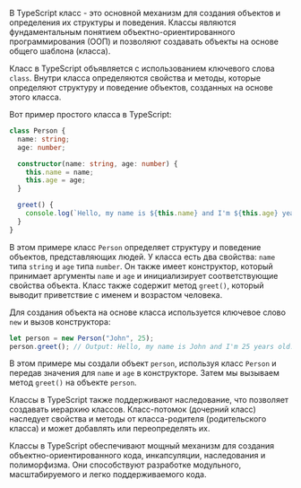 В TypeScript класс - это основной механизм для создания объектов и определения их структуры и поведения. Классы являются фундаментальным понятием объектно-ориентированного программирования (ООП) и позволяют создавать объекты на основе общего шаблона (класса).

Класс в TypeScript объявляется с использованием ключевого слова `class`. Внутри класса определяются свойства и методы, которые определяют структуру и поведение объектов, созданных на основе этого класса.

Вот пример простого класса в TypeScript:

```typescript
class Person {
  name: string;
  age: number;

  constructor(name: string, age: number) {
    this.name = name;
    this.age = age;
  }

  greet() {
    console.log(`Hello, my name is ${this.name} and I'm ${this.age} years old.`);
  }
}
```

В этом примере класс `Person` определяет структуру и поведение объектов, представляющих людей. У класса есть два свойства: `name` типа `string` и `age` типа `number`. Он также имеет конструктор, который принимает аргументы `name` и `age` и инициализирует соответствующие свойства объекта. Класс также содержит метод `greet()`, который выводит приветствие с именем и возрастом человека.

Для создания объекта на основе класса используется ключевое слово `new` и вызов конструктора:

```typescript
let person = new Person("John", 25);
person.greet(); // Output: Hello, my name is John and I'm 25 years old.
```

В этом примере мы создали объект `person`, используя класс `Person` и передав значения для `name` и `age` в конструкторе. Затем мы вызываем метод `greet()` на объекте `person`.

Классы в TypeScript также поддерживают наследование, что позволяет создавать иерархию классов. Класс-потомок (дочерний класс) наследует свойства и методы от класса-родителя (родительского класса) и может добавлять или переопределять их.

Классы в TypeScript обеспечивают мощный механизм для создания объектно-ориентированного кода, инкапсуляции, наследования и полиморфизма. Они способствуют разработке модульного, масштабируемого и легко поддерживаемого кода.